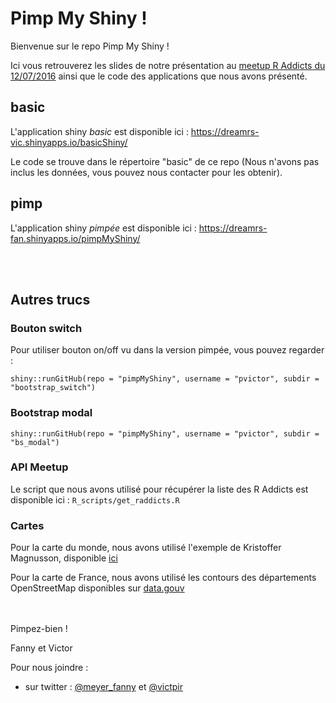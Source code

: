 # Pimp My Shiny !

Bienvenue sur le repo Pimp My Shiny !

Ici vous retrouverez les slides de notre présentation au [meetup R Addicts du 12/07/2016](http://www.meetup.com/fr-FR/rparis/events/232196288/) ainsi que le code des applications que nous avons présenté.

## basic
L'application shiny *basic* est disponible ici :  https://dreamrs-vic.shinyapps.io/basicShiny/

Le code se trouve dans le répertoire "basic" de ce repo (Nous n'avons pas inclus les données, vous pouvez nous contacter pour les obtenir).


## pimp
L'application shiny *pimpée* est disponible ici : https://dreamrs-fan.shinyapps.io/pimpMyShiny/



<br><br>

## Autres trucs

### Bouton switch
Pour utiliser bouton on/off vu dans la version pimpée, vous pouvez regarder :

```{r}
shiny::runGitHub(repo = "pimpMyShiny", username = "pvictor", subdir = "bootstrap_switch")
```

### Bootstrap modal 

```{r}
shiny::runGitHub(repo = "pimpMyShiny", username = "pvictor", subdir = "bs_modal")
```


### API Meetup
Le script que nous avons utilisé pour récupérer la liste des R Addicts est disponible ici : `R_scripts/get_raddicts.R`


### Cartes
Pour la carte du monde, nous avons utilisé l'exemple de Kristoffer Magnusson, disponible [ici](http://rpsychologist.com/working-with-shapefiles-projections-and-world-maps-in-ggplot) 

Pour la carte de France, nous avons utilisé les contours des départements OpenStreetMap disponibles sur [data.gouv](https://www.data.gouv.fr/fr/datasets/contours-des-departements-francais-issus-d-openstreetmap/) 

<br>
<br>
Pimpez-bien !

Fanny et Victor


Pour nous joindre :

* sur twitter : [@meyer_fanny](https://twitter.com/meyer_fanny) et [@victpir](https://twitter.com/Victpir)



